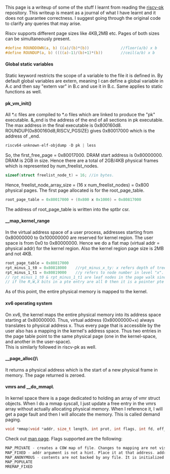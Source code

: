 This page is a writeup of some of the stuff I learnt from reading the [riscv-pk](https://github.com/riscv/riscv-pk) repository. This writeup is meant as a journal of what I have learnt and it does not guarantee correctness. I suggest going through the original code to clarify any queries that may arise.

Riscv supports different page sizes like 4KB,2MB etc. Pages of both sizes can be simultaneously present.
```c
#define ROUNDDOWN(a, b) ((a)/(b)*(b))              //floor(a/b) x b
#define ROUNDUP(a, b) ((((a)-1)/(b)+1)*(b))        //ceil(a/b) x b
```
#### Global static variables  
Static keyword restricts the scope of a variable to the file it is defined in. By default global variables are extern, meaning I can define a global variable in A.c and then say "extern var" in B.c and use it in B.c. Same applies to static functions as well.

#### pk_vm_init()  
All \*.c files are compiled to \*.o files which are linked to produce the "pk" executable. \&\_end is the address of the end of all sections in pk executable. The max address in the final executable is 0x800160d8. ROUNDUP(0x800160d8,RISCV_PGSIZE) gives 0x80017000 which is the address of \_end.
```asm
riscv64-unknown-elf-objdump -D pk | less
```
So, the first_free_page = 0x80017000. DRAM start address is 0x80000000. DRAM is 2GB in size. Hence there are a total of 2GB/4KB physical frames which is represented by num_freelist_nodes.  
```c
sizeof(struct freelist_node_t) = 16; //in bytes.
```  
Hence, freelist_node_array_size = (16 x num_freelist_nodes) = 0x800 physical pages. The first page allocated is for the root_page_table.  
```c
root_page_table = 0x80017000 + (0x800 x 0x1000) = 0x80817000
```
The address of root_page_table is written into the sptbr csr.  

#### \_\_map_kernel_range  
In the virtual address space of a user process, addresses starting from 0x80000000 to 0x100000000 are reserved for kernel region. The user space is from 0x0 to 0x80000000. Hence we do a flat map (virtual addr = physical addr) for the kernel region. Also the kernel region page size is 2MB and not 4KB.
```c
root_page_table = 0x80817000
rpt_minus_1_t0 = 0x80818000    //rpt_minus_x_ty: x refers depth of tree. x = 0 refers to root.
rpt_minus_1_t1 = 0x80819000    //y refers to node number in level "x".
// rpt_minus_1_t0 & rpt_minus_1_t1 are leaf nodes in the page walk since we use 2MB pages.
// if the R,W,X bits in a pte entry are all 0 then it is a pointer pte node else it is a leaf node. (PTE_V should be set)
```
As of this point, the entire physical memory is mapped to the kernel.  

#### xv6 operating system  
On xv6, the kernel maps the entire physical memory into its address space starting at 0x80000000. Thus, virtual address (0x80000000+x) always translates to physical address x. Thus every page that is accessible by the user also has a mapping in the kernel's address space. Thus two entries in the page table point to the same physical page (one in the kernel-space, and another in the user-space).  
This is similarly followed in riscv-pk as well.  

#### \_\_page\_alloc()\
It returns a physical address which is the start of a new physical frame in memory. The page returned is zeroed.

#### vmrs and \_\_do_mmap\
In kernel space there is a page dedicated to holding an array of vmr struct objects. When I do a mmap syscall, I just update a free entry in the vmrs array without actually allocating physical memory. When I reference it, I will get a page fault and then I will allocate the memory. This is called demand paging.
```c
void *mmap(void *addr, size_t length, int prot, int flags, int fd, off_t offset);
```
Check out [man page](https://man7.org/linux/man-pages/man2/mmap.2.html). Flags supported are the following:
```c
MAP_PRIVATE - creates a COW map of file. Changes to mapping are not visible to other processes mapping the same page and not propogated to the file in disk
MAP_FIXED - addr argument is not a hint. Place it at that address. addr has to be page aligned. Preexisting mapping at that addr are munmapped.
MAP_ANONYMOUS - contents are not backed by any file. It is initialized to zero. fd and offset should be 0.
MAP_POPULATE
MREMAP_FIXED
```

